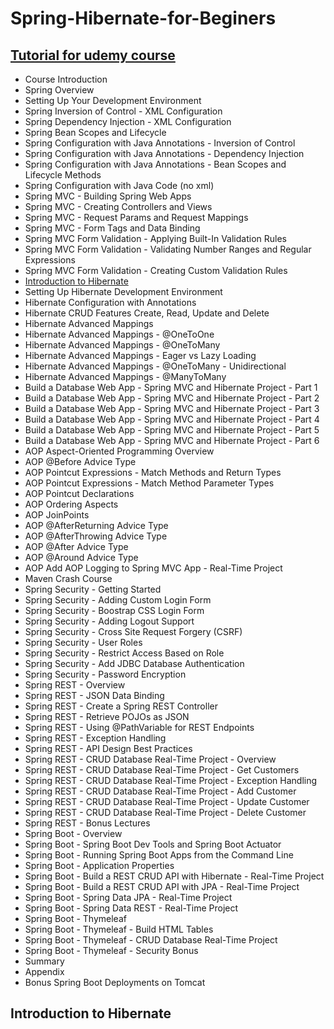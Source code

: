 # Spring-Hibernate-for-Beginers
## [Tutorial for udemy course](https://www.udemy.com/course/spring-hibernate-tutorial/)
* Course Introduction
* Spring Overview
* Setting Up Your Development Environment
* Spring Inversion of Control - XML Configuration
* Spring Dependency Injection - XML Configuration
* Spring Bean Scopes and Lifecycle
* Spring Configuration with Java Annotations - Inversion of Control
* Spring Configuration with Java Annotations - Dependency Injection
* Spring Configuration with Java Annotations - Bean Scopes and Lifecycle Methods
* Spring Configuration with Java Code (no xml)
* Spring MVC - Building Spring Web Apps
* Spring MVC - Creating Controllers and Views
* Spring MVC - Request Params and Request Mappings
* Spring MVC - Form Tags and Data Binding
* Spring MVC Form Validation - Applying Built-In Validation Rules
* Spring MVC Form Validation - Validating Number Ranges and Regular Expressions
* Spring MVC Form Validation - Creating Custom Validation Rules
* [Introduction to Hibernate](#Introduction-to-Hibernate)
* Setting Up Hibernate Development Environment
* Hibernate Configuration with Annotations
* Hibernate CRUD Features Create, Read, Update and Delete
* Hibernate Advanced Mappings
* Hibernate Advanced Mappings - @OneToOne
* Hibernate Advanced Mappings - @OneToMany
* Hibernate Advanced Mappings - Eager vs Lazy Loading
* Hibernate Advanced Mappings - @OneToMany - Unidirectional
* Hibernate Advanced Mappings - @ManyToMany
* Build a Database Web App - Spring MVC and Hibernate Project - Part 1
* Build a Database Web App - Spring MVC and Hibernate Project - Part 2
* Build a Database Web App - Spring MVC and Hibernate Project - Part 3
* Build a Database Web App - Spring MVC and Hibernate Project - Part 4
* Build a Database Web App - Spring MVC and Hibernate Project - Part 5
* Build a Database Web App - Spring MVC and Hibernate Project - Part 6
* AOP Aspect-Oriented Programming Overview
* AOP @Before Advice Type
* AOP Pointcut Expressions - Match Methods and Return Types
* AOP Pointcut Expressions - Match Method Parameter Types
* AOP Pointcut Declarations
* AOP Ordering Aspects
* AOP JoinPoints
* AOP @AfterReturning Advice Type
* AOP @AfterThrowing Advice Type
* AOP @After Advice Type
* AOP @Around Advice Type
* AOP Add AOP Logging to Spring MVC App - Real-Time Project
* Maven Crash Course
* Spring Security - Getting Started
* Spring Security - Adding Custom Login Form
* Spring Security - Boostrap CSS Login Form
* Spring Security - Adding Logout Support
* Spring Security - Cross Site Request Forgery (CSRF)
* Spring Security - User Roles
* Spring Security - Restrict Access Based on Role
* Spring Security - Add JDBC Database Authentication
* Spring Security - Password Encryption
* Spring REST - Overview
* Spring REST - JSON Data Binding
* Spring REST - Create a Spring REST Controller
* Spring REST - Retrieve POJOs as JSON
* Spring REST - Using @PathVariable for REST Endpoints
* Spring REST - Exception Handling
* Spring REST - API Design Best Practices
* Spring REST - CRUD Database Real-Time Project - Overview
* Spring REST - CRUD Database Real-Time Project - Get Customers
* Spring REST - CRUD Database Real-Time Project - Exception Handling
* Spring REST - CRUD Database Real-Time Project - Add Customer
* Spring REST - CRUD Database Real-Time Project - Update Customer
* Spring REST - CRUD Database Real-Time Project - Delete Customer
* Spring REST - Bonus Lectures
* Spring Boot - Overview
* Spring Boot - Spring Boot Dev Tools and Spring Boot Actuator
* Spring Boot - Running Spring Boot Apps from the Command Line
* Spring Boot - Application Properties
* Spring Boot - Build a REST CRUD API with Hibernate - Real-Time Project
* Spring Boot - Build a REST CRUD API with JPA - Real-Time Project
* Spring Boot - Spring Data JPA - Real-Time Project
* Spring Boot - Spring Data REST - Real-Time Project
* Spring Boot - Thymeleaf
* Spring Boot - Thymeleaf - Build HTML Tables
* Spring Boot - Thymeleaf - CRUD Database Real-Time Project
* Spring Boot - Thymeleaf - Security Bonus
* Summary
* Appendix
* Bonus Spring Boot Deployments on Tomcat

## Introduction to Hibernate